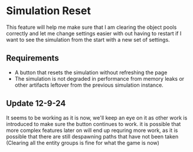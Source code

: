 
# Simulation Reset

This feature will help me make sure that I am clearing the object pools correctly and let me change settings easier with out having to restart if I want to see the simulation from the start with a new set of settings.

## Requirements

- A button that resets the simulation without
  refreshing the page
- The simulation is not degraded in performance
  from memory leaks or other artifacts leftover
  from the previous simulation instance.

## Update 12-9-24

It seems to be working as it is now, we'll keep an eye on it as other work is introduced to make sure 
the button continues to work. it is possible that more complex features later on will end up requring more work, as it is possible that there are still despawning paths that have not been taken (Clearing all the entity groups is fine for what the game is now)
